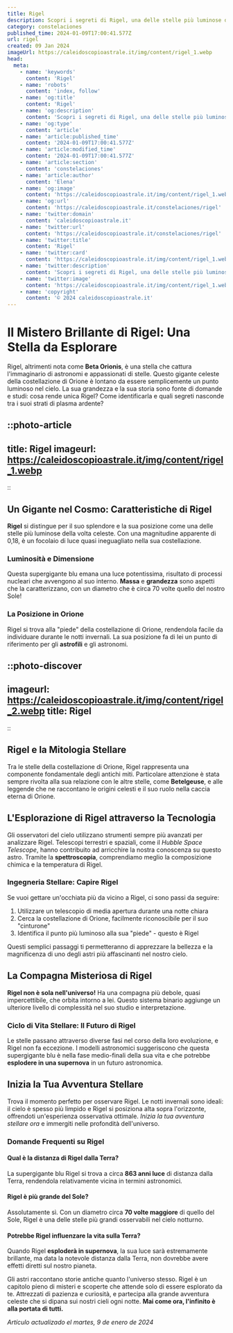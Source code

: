 ```yaml
---
title: Rigel
description: Scopri i segreti di Rigel, una delle stelle più luminose del cielo; miti, composizione e osservazione. Illumina la tua conoscenza!
category: constelaciones
published_time: 2024-01-09T17:00:41.577Z
url: rigel
created: 09 Jan 2024
imageUrl: https://caleidoscopioastrale.it/img/content/rigel_1.webp
head:
  meta:
    - name: 'keywords'
      content: 'Rigel'
    - name: 'robots'
      content: 'index, follow'
    - name: 'og:title'
      content: 'Rigel'
    - name: 'og:description'
      content: 'Scopri i segreti di Rigel, una delle stelle più luminose del cielo; miti, composizione e osservazione. Illumina la tua conoscenza!'
    - name: 'og:type'
      content: 'article'
    - name: 'article:published_time'
      content: '2024-01-09T17:00:41.577Z'
    - name: 'article:modified_time'
      content: '2024-01-09T17:00:41.577Z'
    - name: 'article:section'
      content: 'constelaciones'
    - name: 'article:author'
      content: 'Elena'
    - name: 'og:image'
      content: 'https://caleidoscopioastrale.it/img/content/rigel_1.webp'
    - name: 'og:url'
      content: 'https://caleidoscopioastrale.it/constelaciones/rigel'
    - name: 'twitter:domain'
      content: 'caleidoscopioastrale.it'
    - name: 'twitter:url'
      content: 'https://caleidoscopioastrale.it/constelaciones/rigel'
    - name: 'twitter:title'
      content: 'Rigel'
    - name: 'twitter:card'
      content: 'https://caleidoscopioastrale.it/img/content/rigel_1.webp'
    - name: 'twitter:description'
      content: 'Scopri i segreti di Rigel, una delle stelle più luminose del cielo; miti, composizione e osservazione. Illumina la tua conoscenza!'
    - name: 'twitter:image'
      content: 'https://caleidoscopioastrale.it/img/content/rigel_1.webp'
    - name: 'copyright'
      content: '© 2024 caleidoscopioastrale.it'
---
```

# Il Mistero Brillante di Rigel: Una Stella da Esplorare

Rigel, altrimenti nota come **Beta Orionis**, è una stella che cattura l'immaginario di astronomi e appassionati di stelle. Questo gigante celeste della costellazione di Orione è lontano da essere semplicemente un punto luminoso nel cielo. La sua grandezza e la sua storia sono fonte di domande e studi: cosa rende unica Rigel? Come identificarla e quali segreti nasconde tra i suoi strati di plasma ardente?

::photo-article
---
title: Rigel
imageurl: https://caleidoscopioastrale.it/img/content/rigel_1.webp
---
::

## Un Gigante nel Cosmo: Caratteristiche di Rigel

**Rigel** si distingue per il suo splendore e la sua posizione come una delle stelle più luminose della volta celeste. Con una magnitudine apparente di 0,18, è un focolaio di luce quasi ineguagliato nella sua costellazione. 

### Luminosità e Dimensione
Questa supergigante blu emana una luce potentissima, risultato di processi nucleari che avvengono al suo interno. **Massa** e **grandezza** sono aspetti che la caratterizzano, con un diametro che è circa 70 volte quello del nostro Sole!

### La Posizione in Orione
Rigel si trova alla "piede" della costellazione di Orione, rendendola facile da individuare durante le notti invernali. La sua posizione fa di lei un punto di riferimento per gli **astrofili** e gli astronomi.


::photo-discover
---
imageurl: https://caleidoscopioastrale.it/img/content/rigel_2.webp
title: Rigel
---
::

## Rigel e la Mitologia Stellare

Tra le stelle della costellazione di Orione, Rigel rappresenta una componente fondamentale degli antichi miti. Particolare attenzione è stata sempre rivolta alla sua relazione con le altre stelle, come **Betelgeuse**, e alle leggende che ne raccontano le origini celesti e il suo ruolo nella caccia eterna di Orione.

## L'Esplorazione di Rigel attraverso la Tecnologia

Gli osservatori del cielo utilizzano strumenti sempre più avanzati per analizzare Rigel. Telescopi terrestri e spaziali, come il *Hubble Space Telescope*, hanno contribuito ad arricchire la nostra conoscenza su questo astro. Tramite la **spettroscopia**, comprendiamo meglio la composizione chimica e la temperatura di Rigel.

### Ingegneria Stellare: Capire Rigel

Se vuoi gettare un'occhiata più da vicino a Rigel, ci sono passi da seguire:

1. Utilizzare un telescopio di media apertura durante una notte chiara
2. Cerca la costellazione di Orione, facilmente riconoscibile per il suo "cinturone"
3. Identifica il punto più luminoso alla sua "piede" - questo è Rigel

Questi semplici passaggi ti permetteranno di apprezzare la bellezza e la magnificenza di uno degli astri più affascinanti nel nostro cielo.

## La Compagna Misteriosa di Rigel

**Rigel non è sola nell'universo!** Ha una compagna più debole, quasi impercettibile, che orbita intorno a lei. Questo sistema binario aggiunge un ulteriore livello di complessità nel suo studio e interpretazione.

### Ciclo di Vita Stellare: Il Futuro di Rigel

Le stelle passano attraverso diverse fasi nel corso della loro evoluzione, e Rigel non fa eccezione. I modelli astronomici suggeriscono che questa supergigante blu è nella fase medio-finali della sua vita e che potrebbe **esplodere in una supernova** in un futuro astronomica.

## Inizia la Tua Avventura Stellare

Trova il momento perfetto per osservare Rigel. Le notti invernali sono ideali: il cielo è spesso più limpido e Rigel si posiziona alta sopra l'orizzonte, offrendoti un'esperienza osservativa ottimale. *Inizia la tua avventura stellare ora* e immergiti nelle profondità dell'universo.

### Domande Frequenti su Rigel

#### Qual è la distanza di Rigel dalla Terra?
La supergigante blu Rigel si trova a circa **863 anni luce** di distanza dalla Terra, rendendola relativamente vicina in termini astronomici.

#### Rigel è più grande del Sole?
Assolutamente sì. Con un diametro circa **70 volte maggiore** di quello del Sole, Rigel è una delle stelle più grandi osservabili nel cielo notturno.

#### Potrebbe Rigel influenzare la vita sulla Terra?
Quando Rigel **esploderà in supernova**, la sua luce sarà estremamente brillante, ma data la notevole distanza dalla Terra, non dovrebbe avere effetti diretti sul nostro pianeta.

Gli astri raccontano storie antiche quanto l'universo stesso. Rigel è un capitolo pieno di misteri e scoperte che attende solo di essere esplorato da te. Attrezzati di pazienza e curiosità, e partecipa alla grande avventura celeste che si dipana sui nostri cieli ogni notte. **Mai come ora, l'infinito è alla portata di tutti.**

_Artículo actualizado el martes, 9 de enero de 2024_